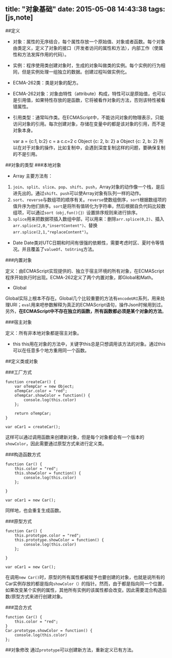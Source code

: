 title: "对象基础"
date: 2015-05-08 14:43:38
tags: [js,note]
---

##定义
* 对象：属性的无序结合，每个属性存放一个原始值、对象或者函数。每个对象由类定义，定义了对象的接口（开发者访问的属性和方法），内部工作（使属性和方法发挥作用的代码）。
* 实例：程序使用类创建对象时，生成的对象叫做类的实例。每个实例的行为相同，但是实例处理一组独立的数据。创建过程叫做实例化。
* ECMA-262类：类是对象的配方。
* ECMA-262对象：对象由特性（attribute）构成，特性可以是原始值，也可以是引用值，如果特性存放的是函数，它将被看作对象的方法，否则该特性被看错属性。
* 引用类型：通常叫作类。在ECMAScript中，不能访问对象的物理表示，只能访问对象的引用。每次创建对象，存储在变量中的都是该对象的引用，而不是对象本身。


    var a = {c:1, b:2}
    c = a
    c.c=2
    c
    Object {c: 2, b: 2}
    a
    Object {c: 2, b: 2}
所以在对于对象的操作，比如复制中，会遇到深度复制这样的问题，要确保复制的不是引用。

##对象的类型
###本地对象
* Array
主要方法有：
1. `join`、`split`、`slice`、`pop`、`shift`、`push`，Array对象的动作像一个栈，是后进先出的。通过`shift`、`push`可以使Array对象有队列一样的动作。
2. `sort`、`reverse`与数组项的顺序有关。`reverse`使数组倒序，`sort`根据数组项的值升序为他们排序。`sort`是将所有值转化为字符串，然后根据自负代码比较数组项，可以通过`sort（obj,fun(){}）`设置排序规则来进行排序。
3. `splice`用来把数据项插入数组中部，可以用来：删除`arr.splice(0,2)`、插入`arr.splice(2,0,"insertContent")`、替换`arr.splice(2,1,"replaceContent")`。

* Date
Date类对UTC日期和时间有很强的依赖性，需要考虑时区、夏时令等情况。并且覆盖了`valueOf`、`toString`方法。

###内置对象

定义：由ECMAScript实现提供的、独立于宿主环境的所有对象，在ECMAScript程序开始执行时出现。ECMA-262定义了两个内置对象，即Global和Math。

* Global

Global实际上根本不存在。Global几个比较重要的方法有`encodeURI`系列，用来处理URI；`eval`用来吧参数解释为真正的ECMAScript语句，操作Json时候用到过。
另外，**在ECMAScript中不存在独立的函数，所有函数都必须是某个对象的方法**。

###宿主对象

定义：所有非本地对象都是宿主对象。

* this
this用在对象的方法中，关键字this总是只想调用该方法的对象。通过this可以在任意多个地方重用同一个函数。

##定义类或对象

###工厂方式

    function createCar() {
        var oTempCar = new Object;
        oTempCar.color = "red";
        oTempCar.showColor = function() {
            console.log(this.color)
        };
        
        return oTempCar;
    }
    
    var oCar1 = createCar();
     
这样可以通过调用函数来创建新对象，但是每个对象都会有一个版本的`showColor`，因此需要通过原型方式来进行定义类。

###构造函数方式

    function Car() {
        this.color = "red";
        this.showColor = function() {
            console.log(this.color)
        };
        
    }
    
    var oCar1 = new Car();
    
同样地，也会重复生成函数。

###原型方式

    function Car() {
        this.prototype.color = "red";
        this.prototype.showColor = function() {
            console.log(this.color)
        };
        
    }
    
    var oCar1 = new Car();
在调用`new Car()`时，原型的所有属性都被赋予也要创建的对象，也就是说所有的Car实例存放的都是指向`showColor（）`的指针。然而，由于都是指向同一个位置，如果改变某个实例的属性，其他所有实例的该属性都会改变。因此需要混合构造函数/原型方式来进行创建对象。

###混合方式

    function Car() {
        this.color = "red";
    }
    Car.prototype.showColor = function() {
        console.log(this.color)
    };
    
##对象修改
通过`prototype`可以创建新方法，重新定义已有方法。